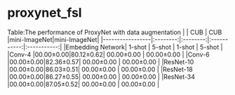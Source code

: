# proxynet_fsl

Table:The performance of ProxyNet with data augmentation
|                 |    CUB   |    CUB   |mini-ImageNet|mini-ImageNet|
|-----------------|:--------:|:--------:|:-----------:|:-----------:|
|Embedding Network|  1-shot  |  5-shot  |    1-shot   |    5-shot   |
|Conv-4           |00.00±0.00|80.12±0.62|  00.00±0.00 |  00.00±0.00 |
|Conv-6           |00.00±0.00|82.36±0.57|  00.00±0.00 |  00.00±0.00 |
|ResNet-10        |00.00±0.00|86.03±0.51|  00.00±0.00 |  00.00±0.00 |
|ResNet-18        |00.00±0.00|86.27±0.55|  00.00±0.00 |  00.00±0.00 |
|ResNet-34        |00.00±0.00|87.05±0.52|  00.00±0.00 |  00.00±0.00 |
